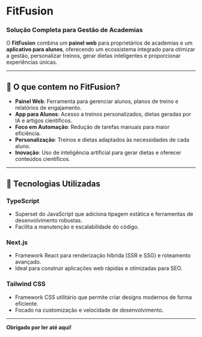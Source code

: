 # FitFusion

### Solução Completa para Gestão de Academias

O **FitFusion** combina um **painel web** para proprietários de academias e um **aplicativo para alunos**, oferecendo um ecossistema integrado para otimizar a gestão, personalizar treinos, gerar dietas inteligentes e proporcionar experiências únicas.

---

## 📝 **O que contem no FitFusion?**
- **Painel Web**: Ferramenta para gerenciar alunos, planos de treino e relatórios de engajamento.
- **App para Alunos**: Acesso a treinos personalizados, dietas geradas por IA e artigos científicos.
- **Foco em Automação**: Redução de tarefas manuais para maior eficiência.
- **Personalização**: Treinos e dietas adaptados às necessidades de cada aluno.
- **Inovação**: Uso de inteligência artificial para gerar dietas e oferecer conteúdos científicos.

---

## 🚀 **Tecnologias Utilizadas**

### **TypeScript**
- Superset do JavaScript que adiciona tipagem estática e ferramentas de desenvolvimento robustas.
- Facilita a manutenção e escalabilidade do código.

### **Next.js**
- Framework React para renderização híbrida (SSR e SSG) e roteamento avançado.
- Ideal para construir aplicações web rápidas e otimizadas para SEO.

### **Tailwind CSS**
- Framework CSS utilitário que permite criar designs modernos de forma eficiente.
- Focado na customização e velocidade de desenvolvimento.

---

**Obrigado por ler até aqui!**
